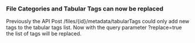 ### File Categories and Tabular Tags can now be replaced

Previously the API Post /files/{id}/metadata/tabularTags could only add new tags to the tabular tags list. Now with the query parameter ?replace=true the list of tags will be replaced.

